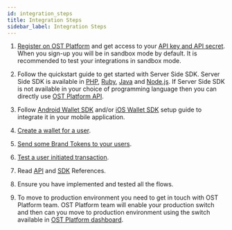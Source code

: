 ```yaml
---
id: integration_steps
title: Integration Steps
sidebar_label: Integration Steps
---
```



1. [Register on OST Platform](https://platform.ost.com/sign-up) and get access to your [API key and API secret](https://platform.ost.com/testnet/developer). When you sign-up you will be in sandbox mode by default. It is recommended to test your integrations in sandbox mode.

2. Follow the quickstart guide to get started with Server Side SDK. Server Side SDK is available in [PHP](/platform/docs/sdk/server_sdk_setup/php/), [Ruby](/platform/docs/sdk/server_sdk_setup/ruby/), [Java](/platform/docs/sdk/server_sdk_setup/java/) and [Node.js](/platform/docs/sdk/server_sdk_setup/nodejs/). If Server Side SDK is not available in your choice of programming language then you can directly use [OST Platform API](/platform/docs/api).

3. Follow [Android Wallet SDK](/platform/docs/wallet_sdk_setup/android/) and/or [iOS Wallet SDK](;) setup guide to integrate it in your mobile application.

4. [Create a wallet for a user](/platform/docs/guides/create_wallet/).

5. [Send some Brand Tokens to your users](/platform/docs/guides/execute_transaction/#executing-company-to-user-transactions).

6. [Test a user initiated transaction](/platform/docs/guides/execute_transaction/#executing-user-intiated-transactions-in-web).

7. Read [API](/platform/docs/api/) and [SDK](/platform/docs/sdk/) References.

8. Ensure you have implemented and tested all the flows.

9. To move to production environment you need to get in touch with OST Platform team. OST Platform team will enable your production switch and then can you move to production environment using the switch available in [OST Platform dashboard](https://platform.ost.com).